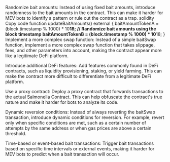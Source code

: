 Randomize bait amounts: Instead of using fixed bait amounts, introduce randomness to the bait amounts in the contract. This can make it harder for MEV bots to identify a pattern or rule out the contract as a trap.
solidity
Copy code
function updateBaitAmounts() external {
    baitAmountTokenA = (block.timestamp % 1000) * 10**18; // Randomize bait amounts using the block timestamp
    baitAmountTokenB = (block.timestamp % 1000) * 10**18;
}
Implement a more complex swap function: Instead of a simple baitSwap function, implement a more complex swap function that takes slippage, fees, and other parameters into account, making the contract appear more like a legitimate DeFi platform.

Introduce additional DeFi features: Add features commonly found in DeFi contracts, such as liquidity provisioning, staking, or yield farming. This can make the contract more difficult to differentiate from a legitimate DeFi platform.

Use a proxy contract: Deploy a proxy contract that forwards transactions to the actual Salmonella Contract. This can help obfuscate the contract's true nature and make it harder for bots to analyze its code.

Dynamic reversion conditions: Instead of always reverting the baitSwap transaction, introduce dynamic conditions for reversion. For example, revert only when specific conditions are met, such as a certain number of attempts by the same address or when gas prices are above a certain threshold.

Time-based or event-based bait transactions: Trigger bait transactions based on specific time intervals or external events, making it harder for MEV bots to predict when a bait transaction will occur.